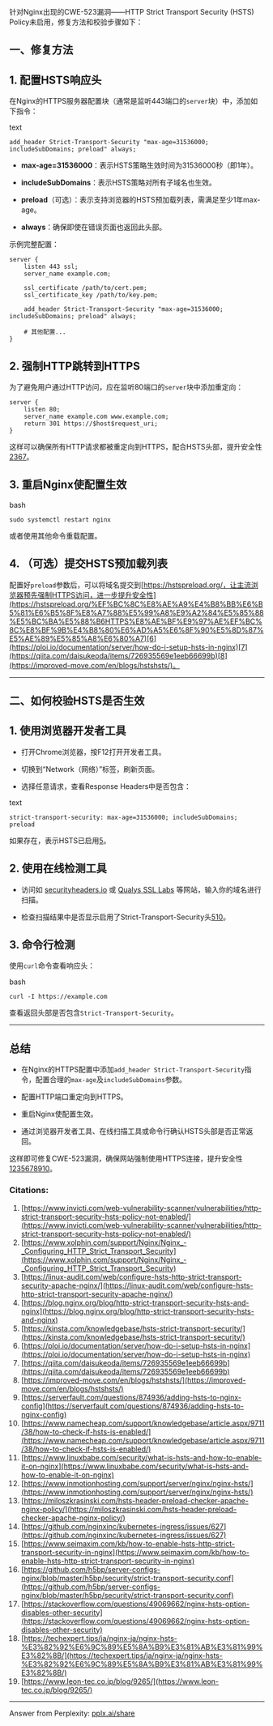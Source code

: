 针对Nginx出现的CWE-523漏洞——HTTP Strict Transport Security (HSTS) Policy未启用，修复方法和校验步骤如下：

## 一、修复方法

## 1. 配置HSTS响应头

在Nginx的HTTPS服务器配置块（通常是监听443端口的`server`块）中，添加如下指令：

text

`add_header Strict-Transport-Security "max-age=31536000; includeSubDomains; preload" always;`

- **max-age=31536000**：表示HSTS策略生效时间为31536000秒（即1年）。
    
- **includeSubDomains**：表示HSTS策略对所有子域名也生效。
    
- **preload**（可选）：表示支持浏览器的HSTS预加载列表，需满足至少1年max-age。
    
- **always**：确保即使在错误页面也返回此头部。
    

示例完整配置：

```nginx
server {
    listen 443 ssl;
    server_name example.com;

    ssl_certificate /path/to/cert.pem;
    ssl_certificate_key /path/to/key.pem;

    add_header Strict-Transport-Security "max-age=31536000; includeSubDomains; preload" always;

    # 其他配置...
}

```
## 2. 强制HTTP跳转到HTTPS

为了避免用户通过HTTP访问，应在监听80端口的`server`块中添加重定向：

```nginx
server {
    listen 80;
    server_name example.com www.example.com;
    return 301 https://$host$request_uri;
}
```

这样可以确保所有HTTP请求都被重定向到HTTPS，配合HSTS头部，提升安全性[2](https://www.xolphin.com/support/Nginx/Nginx_-_Configuring_HTTP_Strict_Transport_Security)[3](https://linux-audit.com/web/configure-hsts-http-strict-transport-security-apache-nginx/)[6](https://ploi.io/documentation/server/how-do-i-setup-hsts-in-nginx)[7](https://qiita.com/daisukeoda/items/726935569e1eeb66699b)。

## 3. 重启Nginx使配置生效

bash

`sudo systemctl restart nginx`

或者使用其他命令重载配置。

## 4. （可选）提交HSTS预加载列表

配置好`preload`参数后，可以将域名提交到[https://hstspreload.org/，让主流浏览器预先强制HTTPS访问，进一步提升安全性](https://hstspreload.org/%EF%BC%8C%E8%AE%A9%E4%B8%BB%E6%B5%81%E6%B5%8F%E8%A7%88%E5%99%A8%E9%A2%84%E5%85%88%E5%BC%BA%E5%88%B6HTTPS%E8%AE%BF%E9%97%AE%EF%BC%8C%E8%BF%9B%E4%B8%80%E6%AD%A5%E6%8F%90%E5%8D%87%E5%AE%89%E5%85%A8%E6%80%A7)[6](https://ploi.io/documentation/server/how-do-i-setup-hsts-in-nginx)[7](https://qiita.com/daisukeoda/items/726935569e1eeb66699b)[8](https://improved-move.com/en/blogs/hstshsts/)。

---

## 二、如何校验HSTS是否生效

## 1. 使用浏览器开发者工具

- 打开Chrome浏览器，按F12打开开发者工具。
    
- 切换到“Network（网络）”标签，刷新页面。
    
- 选择任意请求，查看Response Headers中是否包含：
    

text

`strict-transport-security: max-age=31536000; includeSubDomains; preload`

如果存在，表示HSTS已启用[5](https://kinsta.com/knowledgebase/hsts-strict-transport-security/)。

## 2. 使用在线检测工具

- 访问如 [securityheaders.io](https://securityheaders.io/) 或 [Qualys SSL Labs](https://www.ssllabs.com/ssltest/) 等网站，输入你的域名进行扫描。
    
- 检查扫描结果中是否显示启用了Strict-Transport-Security头[5](https://kinsta.com/knowledgebase/hsts-strict-transport-security/)[10](https://www.namecheap.com/support/knowledgebase/article.aspx/9711/38/how-to-check-if-hsts-is-enabled/)。
    

## 3. 命令行检测

使用`curl`命令查看响应头：

bash

`curl -I https://example.com`

查看返回头部是否包含`Strict-Transport-Security`。

---

## 总结

- 在Nginx的HTTPS配置中添加`add_header Strict-Transport-Security`指令，配置合理的`max-age`及`includeSubDomains`参数。
    
- 配置HTTP端口重定向到HTTPS。
    
- 重启Nginx使配置生效。
    
- 通过浏览器开发者工具、在线扫描工具或命令行确认HSTS头部是否正常返回。
    

这样即可修复CWE-523漏洞，确保网站强制使用HTTPS连接，提升安全性[1](https://www.invicti.com/web-vulnerability-scanner/vulnerabilities/http-strict-transport-security-hsts-policy-not-enabled/)[2](https://www.xolphin.com/support/Nginx/Nginx_-_Configuring_HTTP_Strict_Transport_Security)[3](https://linux-audit.com/web/configure-hsts-http-strict-transport-security-apache-nginx/)[5](https://kinsta.com/knowledgebase/hsts-strict-transport-security/)[6](https://ploi.io/documentation/server/how-do-i-setup-hsts-in-nginx)[7](https://qiita.com/daisukeoda/items/726935569e1eeb66699b)[8](https://improved-move.com/en/blogs/hstshsts/)[9](https://serverfault.com/questions/874936/adding-hsts-to-nginx-config)[10](https://www.namecheap.com/support/knowledgebase/article.aspx/9711/38/how-to-check-if-hsts-is-enabled/)。

### Citations:

1. [https://www.invicti.com/web-vulnerability-scanner/vulnerabilities/http-strict-transport-security-hsts-policy-not-enabled/](https://www.invicti.com/web-vulnerability-scanner/vulnerabilities/http-strict-transport-security-hsts-policy-not-enabled/)
2. [https://www.xolphin.com/support/Nginx/Nginx_-_Configuring_HTTP_Strict_Transport_Security](https://www.xolphin.com/support/Nginx/Nginx_-_Configuring_HTTP_Strict_Transport_Security)
3. [https://linux-audit.com/web/configure-hsts-http-strict-transport-security-apache-nginx/](https://linux-audit.com/web/configure-hsts-http-strict-transport-security-apache-nginx/)
4. [https://blog.nginx.org/blog/http-strict-transport-security-hsts-and-nginx](https://blog.nginx.org/blog/http-strict-transport-security-hsts-and-nginx)
5. [https://kinsta.com/knowledgebase/hsts-strict-transport-security/](https://kinsta.com/knowledgebase/hsts-strict-transport-security/)
6. [https://ploi.io/documentation/server/how-do-i-setup-hsts-in-nginx](https://ploi.io/documentation/server/how-do-i-setup-hsts-in-nginx)
7. [https://qiita.com/daisukeoda/items/726935569e1eeb66699b](https://qiita.com/daisukeoda/items/726935569e1eeb66699b)
8. [https://improved-move.com/en/blogs/hstshsts/](https://improved-move.com/en/blogs/hstshsts/)
9. [https://serverfault.com/questions/874936/adding-hsts-to-nginx-config](https://serverfault.com/questions/874936/adding-hsts-to-nginx-config)
10. [https://www.namecheap.com/support/knowledgebase/article.aspx/9711/38/how-to-check-if-hsts-is-enabled/](https://www.namecheap.com/support/knowledgebase/article.aspx/9711/38/how-to-check-if-hsts-is-enabled/)
11. [https://www.linuxbabe.com/security/what-is-hsts-and-how-to-enable-it-on-nginx](https://www.linuxbabe.com/security/what-is-hsts-and-how-to-enable-it-on-nginx)
12. [https://www.inmotionhosting.com/support/server/nginx/nginx-hsts/](https://www.inmotionhosting.com/support/server/nginx/nginx-hsts/)
13. [https://miloszkrasinski.com/hsts-header-preload-checker-apache-nginx-policy/](https://miloszkrasinski.com/hsts-header-preload-checker-apache-nginx-policy/)
14. [https://github.com/nginxinc/kubernetes-ingress/issues/627](https://github.com/nginxinc/kubernetes-ingress/issues/627)
15. [https://www.seimaxim.com/kb/how-to-enable-hsts-http-strict-transport-security-in-nginx](https://www.seimaxim.com/kb/how-to-enable-hsts-http-strict-transport-security-in-nginx)
16. [https://github.com/h5bp/server-configs-nginx/blob/master/h5bp/security/strict-transport-security.conf](https://github.com/h5bp/server-configs-nginx/blob/master/h5bp/security/strict-transport-security.conf)
17. [https://stackoverflow.com/questions/49069662/nginx-hsts-option-disables-other-security](https://stackoverflow.com/questions/49069662/nginx-hsts-option-disables-other-security)
18. [https://techexpert.tips/ja/nginx-ja/nginx-hsts-%E3%82%92%E6%9C%89%E5%8A%B9%E3%81%AB%E3%81%99%E3%82%8B/](https://techexpert.tips/ja/nginx-ja/nginx-hsts-%E3%82%92%E6%9C%89%E5%8A%B9%E3%81%AB%E3%81%99%E3%82%8B/)
19. [https://www.leon-tec.co.jp/blog/9265/](https://www.leon-tec.co.jp/blog/9265/)

---

Answer from Perplexity: [pplx.ai/share](pplx.ai/share)